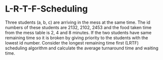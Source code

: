 # L-R-T-F-Scheduling

Three students (a, b, c) are arriving in the mess at the same time. 
The id numbers of these students are 2132, 2102, 2453 and the food taken time from the mess table is 2, 4 and 8 minutes. 
If the two students have same remaining time so it is broken by giving priority to the students with the lowest id number. 
Consider the longest remaining time first (LRTF) scheduling algorithm and calculate the average turnaround time and waiting time.
